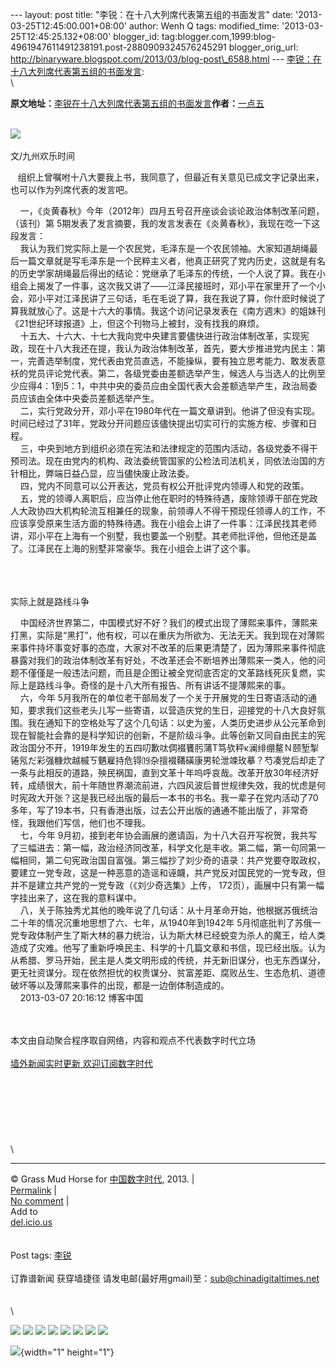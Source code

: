 --- layout: post title: "李锐：在十八大列席代表第五组的书面发言" date:
'2013-03-25T12:45:00.001+08:00' author: Wenh Q tags: modified\_time:
'2013-03-25T12:45:25.132+08:00' blogger\_id:
tag:blogger.com,1999:blog-4961947611491238191.post-2880909324576245291
blogger\_orig\_url:
http://binaryware.blogspot.com/2013/03/blog-post\_6588.html ---
[李锐：在十八大列席代表第五组的书面发言](http://feedproxy.google.com/~r/chinagfwblog/~3/BUZjN0IcFKM/):\
\
<div>

<div>

**原文地址：**[李锐在十八大列席代表第五组的书面发言](http://blog.sina.com.cn/s/blog_4dd1a7cd0102e2y5.html "李锐在十八大列席代表第五组的书面发言")**作者：**[一点五](http://blog.sina.com.cn/u/1305585613 "一点五")

</div>

<div>

  \
![](http://img.itc.cn/photo/oeunfWI4ICj) 

</div>

</div>

<div>

文/九州欢乐时间 

</div>

<div>

   组织上曾嘱咐十八大要我上书，我同意了，但最近有关意见已成文字记录出来，也可以作为列席代表的发言吧。

</div>

<div>

    一，《炎黄春秋》今年（2012年）四月五号召开座谈会谈论政治体制改革问题，（该刊）第 5期发表了发言摘要，我的发言发表在《炎黄春秋》，我现在唸一下这段发言：\
    我认为我们党实际上是一个农民党，毛泽东是一个农民领袖。大家知道胡绳最后一篇文章就是写毛泽东是一个民粹主义者，他真正研究了党内历史，这就是有名的历史学家胡绳最后得出的结论：党继承了毛泽东的传统，一个人说了算。我在小组会上揭发了一件事，这次我又讲了——江泽民接班时，邓小平在家里开了一个小会，邓小平对江泽民讲了三句话，毛在毛说了算，我在我说了算，你什麽时候说了算我就放心了。这是十六大的事情。我这个访问记录发表在《南方週末》的姐妹刊《21世纪环球报道》上，但这个刊物马上被封，没有找我的麻烦。\
    十五大、十六大、十七大我向党中央建言要儘快进行政治体制改革，实现宪政，现在十八大我还在提，我认为政治体制改革，首先，要大步推进党内民主：第一，完善选举制度，党代表由党员直选，不能操纵，要有独立思考能力、敢发表意袄的党员评论党代表。第二，各级党委由差额选举产生，候选人与当选人的比例至少应得4：1到5：1，中共中央的委员应由全国代表大会差额选举产生，政治局委员应该由全体中央委员差额选举产生。\
    二，实行党政分开，邓小平在1980年代在一篇文章讲到。他讲了但没有实现。时间已经过了31年，党政分开问题应该儘快提出切实可行的实施方桉、步骤和日程。\
    三，中央到地方到组织必须在宪法和法律规定的范围内活动，各级党委不得干预司法。现在由党内的机构、政法委统管国家的公检法司法机关，同依法治国的方针相比，弊端日益凸显，应当儘快废止政法委。\
    四，党内不同意可以公开表达，党员有权公开批评党内领導人和党的政策。\
    五，党的领導人离职后，应当停止他在职时的特殊待遇，废除领導干部在党政人大政协四大机构轮流互相兼任的现象，前领導人不得干预现任领導人的工作，不应该享受原来生活方面的特殊待遇。我在小组会上讲了一件事：江泽民找其老师讲，邓小平在上海有一个别墅，我也要盖一个别墅。其老师批评他，但他还是盖了。江泽民在上海的别墅非常豪华。我在小组会上讲了这个事。\
    

</div>

<div>

  \
\
实际上就是路线斗争

</div>

<div>

    中国经济世界第二，中国模式好不好？我们的模式出现了薄熙来事件，薄熙来打黑，实际是“黑打”，他有权，可以在重庆为所欲为、无法无天。我到现在对薄熙来事件持坏事变好事的态度，大家对不改革的后果更清楚了，因为薄熙来事件彻底暴露对我们的政治体制改革有好处，不改革还会不断培养出薄熙来一类人，他的问题不僅僅是一般违法问题，而且是企图让被全党彻底否定的文革路线死灰复燃，实际上是路线斗争。奇怪的是十八大所有报告、所有讲话不提薄熙来的事。\
    六，今年 5月我所在的单位老干部局发了一个关于开展党的生日寄语活动的通知，要求我们这些老头儿写一些寄语，以营造庆党的生日，迎接党的十八大良好氛围。我在通知下的空格处写了这个几句话：以史为鉴，人类历史进步从公元革命到现在智能社会靠的是科学知识的创新，不是阶级斗争。此等创新又同自由民主的宪政治国分不开，1919年发生的五四叨歉呔倜裰饔肟蒲Т笃欤秤κ澜绯绷鳌Ｎ颐堑掣锩氖だ彩强糠炊越槭ㄎ魉雇持危锝⒆杂擅裰鞲磺康男轮泄竦玫摹？芍凑党后却走了一条与此相反的道路，殃民祸国，直到文革十年呜呼哀哉。改革开放30年经济好转，成绩很大，前十年随世界潮流前进，六四风波后普世规律失效，我的忧虑是何时宪政大开张？这是我已经出版的最后一本书的书名。我一辈子在党内活动了70多年，写了19本书，只有香港出版，过去公开出版的通通不能出版了，非常奇怪，我跟他们写信，他们也不理我。\
    七，今年 9月初，接到老年协会画展的邀请函，为十八大召开写祝贺，我共写了三幅进去：第一幅，政治经济同改革，科学文化是丰收。第二幅，第一句同第一幅相同，第二句宪政治国自富强。第三幅抄了刘少奇的语录：共产党要夺取政权，要建立一党专政，这是一种恶意的造谣和诬衊，共产党反对国民党的一党专政，但并不是建立共产党的一党专政（《刘少奇选集》上传， 172页），画展中只有第一幅字挂出来了，这在我的意料谋中。\
    八，关于陈独秀尤其他的晚年说了几句话：从十月革命开始，他根据苏俄统治二十年的情况沉重地思想了六、七年，从1940年到1942年 5月彻底批判了苏俄一党专政体制产生了斯大林的暴力统治，认为斯大林已经蜕变为杀人的魔王，给人类造成了灾难。他写了重新呼唤民主、科学的十几篇文章和书信，现已经出版。认为从希腊、罗马开始，民主是人类文明形成的传统，并无新旧谋分，也无东西谋分，更无社资谋分。现在依然担忧的权贵谋分、贫富差距、腐败丛生、生态危机、道德破坏等以及薄熙来事件的出现，都是一边倒体制造成的。\
    2013-03-07 20:16:12 博客中国

</div>

\
\
本文由自动聚合程序取自网络，内容和观点不代表数字时代立场\
\
[墙外新闻实时更新 欢迎订阅数字时代](http://eepurl.com/msuvD)\
\
\
\
\
\
\
\
\

------------------------------------------------------------------------

© Grass Mud Horse for
[中国数字时代](https://kexueshangwang.info/chinese), 2013. |\
[Permalink](https://kexueshangwang.info/chinese/2013/03/%e7%89%b9%e7%ba%a7%e6%95%99%e5%b8%88%e8%92%99%e5%86%a4-%e8%bd%ac%e8%bd%bd%e6%9d%8e%e9%94%90%e5%9c%a8%e5%8d%81%e5%85%ab%e5%a4%a7%e5%88%97%e5%b8%ad%e4%bb%a3%e8%a1%a8%e7%ac%ac%e4%ba%94%e7%bb%84/)
|\
[No
comment](https://kexueshangwang.info/chinese/2013/03/%e7%89%b9%e7%ba%a7%e6%95%99%e5%b8%88%e8%92%99%e5%86%a4-%e8%bd%ac%e8%bd%bd%e6%9d%8e%e9%94%90%e5%9c%a8%e5%8d%81%e5%85%ab%e5%a4%a7%e5%88%97%e5%b8%ad%e4%bb%a3%e8%a1%a8%e7%ac%ac%e4%ba%94%e7%bb%84/#comments)
|\
Add to\
[del.icio.us](http://del.icio.us/post?url=https://kexueshangwang.info/chinese/2013/03/%e7%89%b9%e7%ba%a7%e6%95%99%e5%b8%88%e8%92%99%e5%86%a4-%e8%bd%ac%e8%bd%bd%e6%9d%8e%e9%94%90%e5%9c%a8%e5%8d%81%e5%85%ab%e5%a4%a7%e5%88%97%e5%b8%ad%e4%bb%a3%e8%a1%a8%e7%ac%ac%e4%ba%94%e7%bb%84/&title=%E6%9D%8E%E9%94%90%EF%BC%9A%E5%9C%A8%E5%8D%81%E5%85%AB%E5%A4%A7%E5%88%97%E5%B8%AD%E4%BB%A3%E8%A1%A8%E7%AC%AC%E4%BA%94%E7%BB%84%E7%9A%84%E4%B9%A6%E9%9D%A2%E5%8F%91%E8%A8%80)\
\
\
Post tags:
[李锐](https://kexueshangwang.info/chinese/tag/%e6%9d%8e%e9%94%90/?category=18271)\
\
订靠谱新闻 获穿墙捷径
请发电邮(最好用gmail)至：sub@chinadigitaltimes.net\
\
\
\
<div>

[![](http://feeds.feedburner.com/~ff/chinagfwblog?d=yIl2AUoC8zA)](http://feeds.feedburner.com/~ff/chinagfwblog?a=BUZjN0IcFKM:Vr084IspHoA:yIl2AUoC8zA)
[![](http://feeds.feedburner.com/~ff/chinagfwblog?i=BUZjN0IcFKM:Vr084IspHoA:-BTjWOF_DHI)](http://feeds.feedburner.com/~ff/chinagfwblog?a=BUZjN0IcFKM:Vr084IspHoA:-BTjWOF_DHI)
[![](http://feeds.feedburner.com/~ff/chinagfwblog?i=BUZjN0IcFKM:Vr084IspHoA:F7zBnMyn0Lo)](http://feeds.feedburner.com/~ff/chinagfwblog?a=BUZjN0IcFKM:Vr084IspHoA:F7zBnMyn0Lo)
[![](http://feeds.feedburner.com/~ff/chinagfwblog?i=BUZjN0IcFKM:Vr084IspHoA:V_sGLiPBpWU)](http://feeds.feedburner.com/~ff/chinagfwblog?a=BUZjN0IcFKM:Vr084IspHoA:V_sGLiPBpWU)
[![](http://feeds.feedburner.com/~ff/chinagfwblog?d=qj6IDK7rITs)](http://feeds.feedburner.com/~ff/chinagfwblog?a=BUZjN0IcFKM:Vr084IspHoA:qj6IDK7rITs)
[![](http://feeds.feedburner.com/~ff/chinagfwblog?d=l6gmwiTKsz0)](http://feeds.feedburner.com/~ff/chinagfwblog?a=BUZjN0IcFKM:Vr084IspHoA:l6gmwiTKsz0)
[![](http://feeds.feedburner.com/~ff/chinagfwblog?i=BUZjN0IcFKM:Vr084IspHoA:gIN9vFwOqvQ)](http://feeds.feedburner.com/~ff/chinagfwblog?a=BUZjN0IcFKM:Vr084IspHoA:gIN9vFwOqvQ)
[![](http://feeds.feedburner.com/~ff/chinagfwblog?d=TzevzKxY174)](http://feeds.feedburner.com/~ff/chinagfwblog?a=BUZjN0IcFKM:Vr084IspHoA:TzevzKxY174)

</div>

![](http://feeds.feedburner.com/~r/chinagfwblog/~4/BUZjN0IcFKM){width="1"
height="1"}
